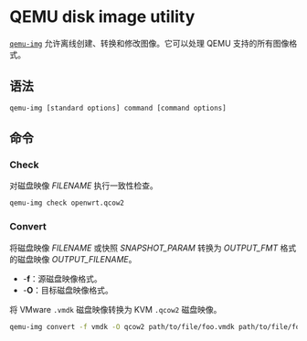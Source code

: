 # QEMU disk image utility

[`qemu-img`](https://www.qemu.org/docs/master/tools/qemu-img.html) 允许离线创建、转换和修改图像。它可以处理 QEMU 支持的所有图像格式。

## 语法

```
qemu-img [standard options] command [command options]
```

## 命令

### Check

对磁盘映像 *FILENAME* 执行一致性检查。

```sh
qemu-img check openwrt.qcow2
```

### Convert

将磁盘映像 *FILENAME* 或快照 *SNAPSHOT_PARAM* 转换为 *OUTPUT_FMT* 格式的磁盘映像 *OUTPUT_FILENAME*。

- -**f**：源磁盘映像格式。
- -**O**：目标磁盘映像格式。

将 VMware `.vmdk` 磁盘映像转换为 KVM `.qcow2` 磁盘映像。

```sh
qemu-img convert -f vmdk -O qcow2 path/to/file/foo.vmdk path/to/file/foo.qcow2
```


